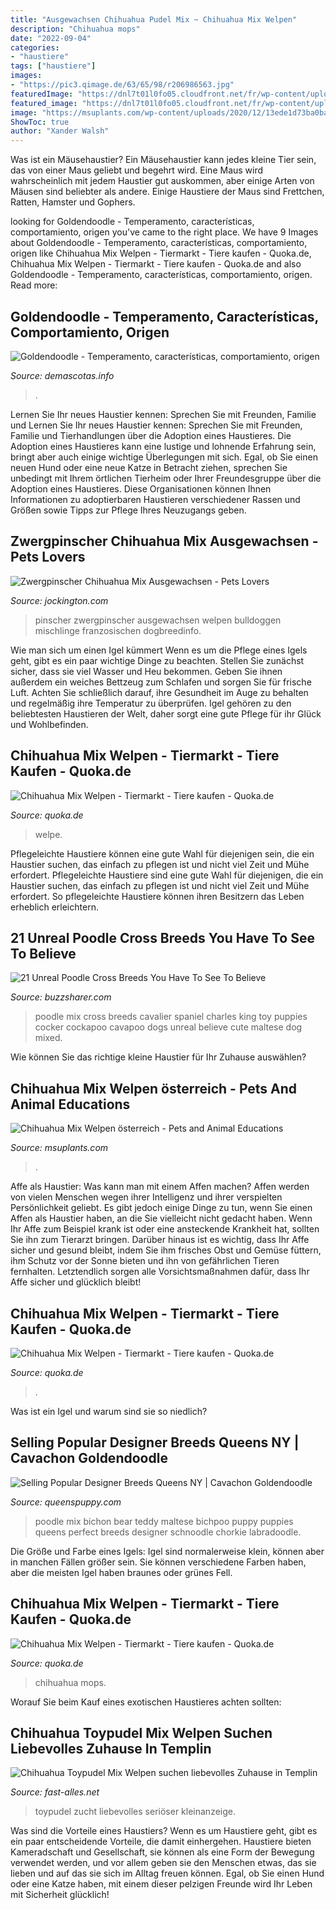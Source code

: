 ```yaml
---
title: "Ausgewachsen Chihuahua Pudel Mix ~ Chihuahua Mix Welpen"
description: "Chihuahua mops"
date: "2022-09-04"
categories:
- "haustiere"
tags: ["haustiere"]
images:
- "https://pic3.qimage.de/63/65/98/r206986563.jpg"
featuredImage: "https://dnl7t01l0fo05.cloudfront.net/fr/wp-content/uploads/sites/2/2016/02/bulldogs-breed-7.jpg"
featured_image: "https://dnl7t01l0fo05.cloudfront.net/fr/wp-content/uploads/sites/2/2016/02/bulldogs-breed-7.jpg"
image: "https://msuplants.com/wp-content/uploads/2020/12/13ede1d73ba0ba5b81fb5ba6c00467a0-5.jpg"
ShowToc: true
author: "Xander Walsh"
---
```



Was ist ein Mäusehaustier?
Ein Mäusehaustier kann jedes kleine Tier sein, das von einer Maus geliebt und begehrt wird. Eine Maus wird wahrscheinlich mit jedem Haustier gut auskommen, aber einige Arten von Mäusen sind beliebter als andere. Einige Haustiere der Maus sind Frettchen, Ratten, Hamster und Gophers.

	

		
looking for Goldendoodle - Temperamento, características, comportamiento, origen you've came to the right place. We have 9 Images about Goldendoodle - Temperamento, características, comportamiento, origen like Chihuahua Mix Welpen - Tiermarkt - Tiere kaufen - Quoka.de, Chihuahua Mix Welpen - Tiermarkt - Tiere kaufen - Quoka.de and also Goldendoodle - Temperamento, características, comportamiento, origen. Read more:
		
    
## Goldendoodle - Temperamento, Características, Comportamiento, Origen

<img loading=lazy src="https://demascotas.info/wp-content/uploads/2020/11/Goldendoodle.jpg" onerror="this.onerror=null;this.src='https://tse2.mm.bing.net/th?id=OIP.w_PYgRaLvHN3hk7Y6fhJiQHaGq&amp;pid=15.1';" alt="Goldendoodle - Temperamento, características, comportamiento, origen">

_Source: demascotas.info_

>. 

	

Lernen Sie Ihr neues Haustier kennen: Sprechen Sie mit Freunden, Familie und
Lernen Sie Ihr neues Haustier kennen: Sprechen Sie mit Freunden, Familie und Tierhandlungen über die Adoption eines Haustieres. Die Adoption eines Haustieres kann eine lustige und lohnende Erfahrung sein, bringt aber auch einige wichtige Überlegungen mit sich. Egal, ob Sie einen neuen Hund oder eine neue Katze in Betracht ziehen, sprechen Sie unbedingt mit Ihrem örtlichen Tierheim oder Ihrer Freundesgruppe über die Adoption eines Haustieres. Diese Organisationen können Ihnen Informationen zu adoptierbaren Haustieren verschiedener Rassen und Größen sowie Tipps zur Pflege Ihres Neuzugangs geben.

    
## Zwergpinscher Chihuahua Mix Ausgewachsen - Pets Lovers

<img loading=lazy src="https://dnl7t01l0fo05.cloudfront.net/fr/wp-content/uploads/sites/2/2016/02/bulldogs-breed-7.jpg" onerror="this.onerror=null;this.src='https://tse1.mm.bing.net/th?id=OIP.9eE7QGQZfioa8MOLPnU34wHaGb&amp;pid=15.1';" alt="Zwergpinscher Chihuahua Mix Ausgewachsen - Pets Lovers">

_Source: jockington.com_

>pinscher zwergpinscher ausgewachsen welpen bulldoggen mischlinge franzosischen dogbreedinfo. 

	

Wie man sich um einen Igel kümmert
Wenn es um die Pflege eines Igels geht, gibt es ein paar wichtige Dinge zu beachten. Stellen Sie zunächst sicher, dass sie viel Wasser und Heu bekommen. Geben Sie ihnen außerdem ein weiches Bettzeug zum Schlafen und sorgen Sie für frische Luft. Achten Sie schließlich darauf, ihre Gesundheit im Auge zu behalten und regelmäßig ihre Temperatur zu überprüfen. Igel gehören zu den beliebtesten Haustieren der Welt, daher sorgt eine gute Pflege für ihr Glück und Wohlbefinden.

    
## Chihuahua Mix Welpen - Tiermarkt - Tiere Kaufen - Quoka.de

<img loading=lazy src="https://pic5.qimage.de/95/78/65/r203657895.jpg" onerror="this.onerror=null;this.src='https://tse3.mm.bing.net/th?id=OIP.U0Q_4uhnNoO7qmLWHWiUdAAAAA&amp;pid=15.1';" alt="Chihuahua Mix Welpen - Tiermarkt - Tiere kaufen - Quoka.de">

_Source: quoka.de_

>welpe. 

	

Pflegeleichte Haustiere können eine gute Wahl für diejenigen sein, die ein Haustier suchen, das einfach zu pflegen ist und nicht viel Zeit und Mühe erfordert.
Pflegeleichte Haustiere sind eine gute Wahl für diejenigen, die ein Haustier suchen, das einfach zu pflegen ist und nicht viel Zeit und Mühe erfordert. So pflegeleichte Haustiere können ihren Besitzern das Leben erheblich erleichtern.

    
## 21 Unreal Poodle Cross Breeds You Have To See To Believe

<img loading=lazy src="http://buzzsharer.com/wp-content/uploads/2015/09/Cavalier-King-Charles-Spaniel-Poodle-mix.jpg" onerror="this.onerror=null;this.src='https://tse3.mm.bing.net/th?id=OIP.JpLEFtUsLbhUmq5ek-Bn8wAAAA&amp;pid=15.1';" alt="21 Unreal Poodle Cross Breeds You Have To See To Believe">

_Source: buzzsharer.com_

>poodle mix cross breeds cavalier spaniel charles king toy puppies cocker cockapoo cavapoo dogs unreal believe cute maltese dog mixed. 

	

Wie können Sie das richtige kleine Haustier für Ihr Zuhause auswählen?

    
## Chihuahua Mix Welpen österreich - Pets And Animal Educations

<img loading=lazy src="https://msuplants.com/wp-content/uploads/2020/12/13ede1d73ba0ba5b81fb5ba6c00467a0-5.jpg" onerror="this.onerror=null;this.src='https://tse3.mm.bing.net/th?id=OIP.CYPwOL60ap3-qqjVqs5vvAHaJ0&amp;pid=15.1';" alt="Chihuahua Mix Welpen österreich - Pets and Animal Educations">

_Source: msuplants.com_

>. 

	

Affe als Haustier: Was kann man mit einem Affen machen?
Affen werden von vielen Menschen wegen ihrer Intelligenz und ihrer verspielten Persönlichkeit geliebt. Es gibt jedoch einige Dinge zu tun, wenn Sie einen Affen als Haustier haben, an die Sie vielleicht nicht gedacht haben. Wenn Ihr Affe zum Beispiel krank ist oder eine ansteckende Krankheit hat, sollten Sie ihn zum Tierarzt bringen. Darüber hinaus ist es wichtig, dass Ihr Affe sicher und gesund bleibt, indem Sie ihm frisches Obst und Gemüse füttern, ihm Schutz vor der Sonne bieten und ihn von gefährlichen Tieren fernhalten. Letztendlich sorgen alle Vorsichtsmaßnahmen dafür, dass Ihr Affe sicher und glücklich bleibt!

    
## Chihuahua Mix Welpen - Tiermarkt - Tiere Kaufen - Quoka.de

<img loading=lazy src="https://pic3.qimage.de/63/65/98/r206986563.jpg" onerror="this.onerror=null;this.src='https://tse4.mm.bing.net/th?id=OIP.uNq8Qd-vlfV7OxsE4DKI4QAAAA&amp;pid=15.1';" alt="Chihuahua Mix Welpen - Tiermarkt - Tiere kaufen - Quoka.de">

_Source: quoka.de_

>. 

	

Was ist ein Igel und warum sind sie so niedlich?

    
## Selling Popular Designer Breeds Queens NY | Cavachon Goldendoodle

<img loading=lazy src="https://queenspuppy.com/images/2019designer/Bichpoo.jpg" onerror="this.onerror=null;this.src='https://tse1.mm.bing.net/th?id=OIP.d9Q3GxZNBwmE9j17rgvFHgHaE8&amp;pid=15.1';" alt="Selling Popular Designer Breeds Queens NY | Cavachon Goldendoodle">

_Source: queenspuppy.com_

>poodle mix bichon bear teddy maltese bichpoo puppy puppies queens perfect breeds designer schnoodle chorkie labradoodle. 

	

Die Größe und Farbe eines Igels: Igel sind normalerweise klein, können aber in manchen Fällen größer sein. Sie können verschiedene Farben haben, aber die meisten Igel haben braunes oder grünes Fell.

    
## Chihuahua Mix Welpen - Tiermarkt - Tiere Kaufen - Quoka.de

<img loading=lazy src="https://pic2.qimage.de/52/36/85/r205853652.jpg" onerror="this.onerror=null;this.src='https://tse4.mm.bing.net/th?id=OIP.Q4gA0NvokiP5eQzdip70rgAAAA&amp;pid=15.1';" alt="Chihuahua Mix Welpen - Tiermarkt - Tiere kaufen - Quoka.de">

_Source: quoka.de_

>chihuahua mops. 

	

Worauf Sie beim Kauf eines exotischen Haustieres achten sollten:

    
## Chihuahua Toypudel Mix Welpen Suchen Liebevolles Zuhause In Templin

<img loading=lazy src="https://www.fast-alles.net/pictures/7b25e20f9b627a9d89db45877cc8c.jpg" onerror="this.onerror=null;this.src='https://tse1.mm.bing.net/th?id=OIP.-PQKrkpPdmV2yTW7yx9hkwAAAA&amp;pid=15.1';" alt="Chihuahua Toypudel Mix Welpen suchen liebevolles Zuhause in Templin">

_Source: fast-alles.net_

>toypudel zucht liebevolles seriöser kleinanzeige. 

	

Was sind die Vorteile eines Haustiers?
Wenn es um Haustiere geht, gibt es ein paar entscheidende Vorteile, die damit einhergehen. Haustiere bieten Kameradschaft und Gesellschaft, sie können als eine Form der Bewegung verwendet werden, und vor allem geben sie den Menschen etwas, das sie lieben und auf das sie sich im Alltag freuen können. Egal, ob Sie einen Hund oder eine Katze haben, mit einem dieser pelzigen Freunde wird Ihr Leben mit Sicherheit glücklich!

